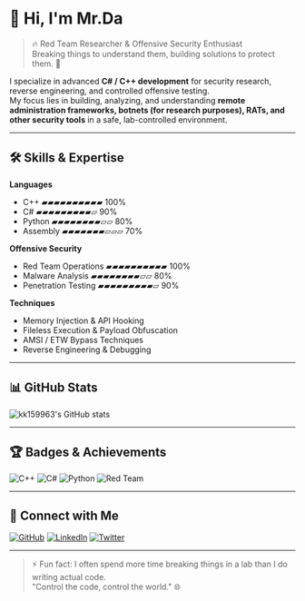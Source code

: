 # 👋 Hi, I'm Mr.Da

> 🔥 Red Team Researcher & Offensive Security Enthusiast  
> Breaking things to understand them, building solutions to protect them. 🔐

I specialize in advanced **C# / C++ development** for security research, reverse engineering, and controlled offensive testing.  
My focus lies in building, analyzing, and understanding **remote administration frameworks, botnets (for research purposes), RATs, and other security tools** in a safe, lab-controlled environment.

---

## 🛠 Skills & Expertise

**Languages**
- C++ ▰▰▰▰▰▰▰▰▰▰ 100%
- C# ▰▰▰▰▰▰▰▰▰▱ 90%
- Python ▰▰▰▰▰▰▰▰▱▱ 80%
- Assembly ▰▰▰▰▰▰▰▱▱▱ 70%

**Offensive Security**
- Red Team Operations ▰▰▰▰▰▰▰▰▰▰ 100%
- Malware Analysis ▰▰▰▰▰▰▰▰▱▱ 80%
- Penetration Testing ▰▰▰▰▰▰▰▰▰▱ 90%

**Techniques**
- Memory Injection & API Hooking  
- Fileless Execution & Payload Obfuscation  
- AMSI / ETW Bypass Techniques  
- Reverse Engineering & Debugging  

---

## 📊 GitHub Stats

![kk159963's GitHub stats](https://github-readme-stats.vercel.app/api?username="kk159963"&show_icons=true&theme=radical&count_private=true)


---

## 🏆 Badges & Achievements

![C++](https://img.shields.io/badge/C++-Expert-blue?style=for-the-badge&logo=c%2B%2B)
![C#](https://img.shields.io/badge/C%23-Expert-blueviolet?style=for-the-badge&logo=c-sharp)
![Python](https://img.shields.io/badge/Python-Advanced-yellow?style=for-the-badge&logo=python)
![Red Team](https://img.shields.io/badge/RedTeam-Research-red?style=for-the-badge)

---

## 🔗 Connect with Me

[![GitHub](https://img.shields.io/badge/GitHub-kk159963-black?style=for-the-badge&logo=github)](https://github.com/kk159963)
[![LinkedIn](https://img.shields.io/badge/LinkedIn-Profile-blue?style=for-the-badge&logo=linkedin)](#)
[![Twitter](https://img.shields.io/badge/Twitter-@YourHandle-1DA1F2?style=for-the-badge&logo=twitter)](#)

---

> ⚡ Fun fact: I often spend more time breaking things in a lab than I do writing actual code.  
> "Control the code, control the world." 🌐
